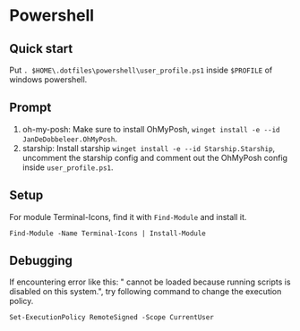 # Powershell

## Quick start

Put `. $HOME\.dotfiles\powershell\user_profile.ps1` inside `$PROFILE` of windows powershell.

## Prompt

1. oh-my-posh: Make sure to install OhMyPosh, `winget install -e --id JanDeDobbeleer.OhMyPosh`.
2. starship: Install starship `winget install -e --id Starship.Starship`, uncomment the starship config and comment out the OhMyPosh config inside `user_profile.ps1`.

## Setup

For module Terminal-Icons, find it with `Find-Module` and install it.

```pwsh
Find-Module -Name Terminal-Icons | Install-Module
```

## Debugging

If encountering error like this: "<file> cannot be loaded because running scripts is disabled on this system.", try following command to change the execution policy.

```pwsh
Set-ExecutionPolicy RemoteSigned -Scope CurrentUser
```
